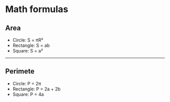 # Math formulas
## Area
- Circle: S = πR²
- Rectangle: S = ab
- Square: S = a²
___________________________________________________________________________
## Perimete
- Circle: P = 2π
- Rectangle: P = 2a + 2b
- Square: P = 4a
